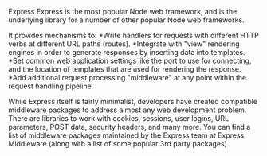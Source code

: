 Express
Express is the most popular Node web framework, and is the underlying library for a number of other popular Node web frameworks.

It provides mechanisms to: *Write handlers for requests with different HTTP verbs at different URL paths (routes). *Integrate with "view" rendering engines in order to generate responses by inserting data into templates. *Set common web application settings like the port to use for connecting, and the location of templates that are used for rendering the response. *Add additional request processing "middleware" at any point within the request handling pipeline.

While Express itself is fairly minimalist, developers have created compatible middleware packages to address almost any web development problem. There are libraries to work with cookies, sessions, user logins, URL parameters, POST data, security headers, and many more. You can find a list of middleware packages maintained by the Express team at Express Middleware (along with a list of some popular 3rd party packages).
